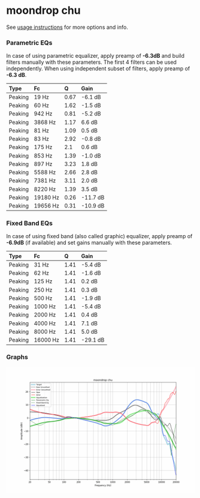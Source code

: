 # moondrop chu
See [usage instructions](https://github.com/jaakkopasanen/AutoEq#usage) for more options and info.

### Parametric EQs
In case of using parametric equalizer, apply preamp of **-6.3dB** and build filters manually
with these parameters. The first 4 filters can be used independently.
When using independent subset of filters, apply preamp of **-6.3 dB**.

| Type    | Fc       |    Q | Gain     |
|:--------|:---------|:-----|:---------|
| Peaking | 19 Hz    | 0.67 | -6.1 dB  |
| Peaking | 60 Hz    | 1.62 | -1.5 dB  |
| Peaking | 942 Hz   | 0.81 | -5.2 dB  |
| Peaking | 3868 Hz  | 1.17 | 6.6 dB   |
| Peaking | 81 Hz    | 1.09 | 0.5 dB   |
| Peaking | 83 Hz    | 2.92 | -0.8 dB  |
| Peaking | 175 Hz   | 2.1  | 0.6 dB   |
| Peaking | 853 Hz   | 1.39 | -1.0 dB  |
| Peaking | 897 Hz   | 3.23 | 1.8 dB   |
| Peaking | 5588 Hz  | 2.66 | 2.8 dB   |
| Peaking | 7381 Hz  | 3.11 | 2.0 dB   |
| Peaking | 8220 Hz  | 1.39 | 3.5 dB   |
| Peaking | 19180 Hz | 0.26 | -11.7 dB |
| Peaking | 19656 Hz | 0.31 | -10.9 dB |

### Fixed Band EQs
In case of using fixed band (also called graphic) equalizer, apply preamp of **-6.9dB**
(if available) and set gains manually with these parameters.

| Type    | Fc       |    Q | Gain     |
|:--------|:---------|:-----|:---------|
| Peaking | 31 Hz    | 1.41 | -5.4 dB  |
| Peaking | 62 Hz    | 1.41 | -1.6 dB  |
| Peaking | 125 Hz   | 1.41 | 0.2 dB   |
| Peaking | 250 Hz   | 1.41 | 0.3 dB   |
| Peaking | 500 Hz   | 1.41 | -1.9 dB  |
| Peaking | 1000 Hz  | 1.41 | -5.4 dB  |
| Peaking | 2000 Hz  | 1.41 | 0.4 dB   |
| Peaking | 4000 Hz  | 1.41 | 7.1 dB   |
| Peaking | 8000 Hz  | 1.41 | 5.0 dB   |
| Peaking | 16000 Hz | 1.41 | -29.1 dB |

### Graphs
![](./moondrop%20chu.png)